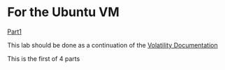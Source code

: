 # For the Ubuntu VM

[Part1](/courseFiles/Section_09-forensicsFundamentals/volatilityLab1.md)

This lab should be done as a continuation of the [Volatility Documentation](/courseFiles/tools/Volatility.md)

This is the first of 4 parts

